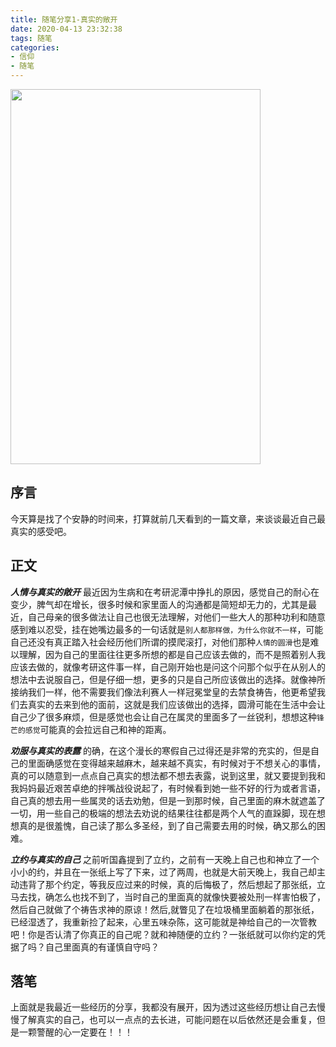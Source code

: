 ```yaml
---
title: 随笔分享1-真实的敞开
date: 2020-04-13 23:32:38
tags: 随笔
categories:
- 信仰
- 随笔
---
```

<img src="https://hexo-1257711631.cos.ap-nanjing.myqcloud.com/markdownpic/20200413233017.png" width=400 height=600>

## 序言
今天算是找了个安静的时间来，打算就前几天看到的一篇文章，来谈谈最近自己最真实的感受吧。

## 正文

***人情与真实的敞开***
最近因为生病和在考研泥潭中挣扎的原因，感觉自己的耐心在变少，脾气却在增长，很多时候和家里面人的沟通都是简短却无力的，尤其是最近，自己母亲的很多做法让自己也很无法理解，对他们一些大人的那种功利和随意感到难以忍受，挂在她嘴边最多的一句话就是`别人都那样做，为什么你就不一样`，可能自己还没有真正踏入社会经历他们所谓的摸爬滚打，对他们那种`人情的圆滑`也是难以理解，因为自己的里面往往更多所想的都是自己应该去做的，而不是照着别人我应该去做的，就像考研这件事一样，自己刚开始也是问这个问那个似乎在从别人的想法中去说服自己，但是仔细一想，更多的只是自己所应该做出的选择。就像神所接纳我们一样，他不需要我们像法利赛人一样冠冕堂皇的去禁食祷告，他更希望我们去真实的去来到他的面前，这就是我们应该做出的选择，圆滑可能在生活中会让自己少了很多麻烦，但是感觉也会让自己在属灵的里面多了一丝锐利，想想这种`锋芒的感觉`可能真的会拉远自己和神的距离。

***劝服与真实的表露***
的确，在这个漫长的寒假自己过得还是非常的充实的，但是自己的里面确感觉在变得越来越麻木，越来越不真实，有时候对于不想关心的事情，真的可以随意到一点点自己真实的想法都不想去表露，说到这里，就又要提到我和我妈妈最近艰苦卓绝的拌嘴战役说起了，有时候看到她一些不好的行为或者言语，自己真的想去用一些属灵的话去劝勉，但是一到那时候，自己里面的麻木就遮盖了一切，用一些自己的极端的想法去劝说的结果往往都是两个人气的直跺脚，现在想想真的是很羞愧，自己读了那么多圣经，到了自己需要去用的时候，确又那么的困难。

***立约与真实的自己***
之前听国鑫提到了立约，之前有一天晚上自己也和神立了一个小小的约，并且在一张纸上写了下来，过了两周，也就是大前天晚上，我自己却主动违背了那个约定，等我反应过来的时候，真的后悔极了，然后想起了那张纸，立马去找，确怎么也找不到了，当时自己的里面真的就像快要被处刑一样害怕极了，然后自己就做了个祷告求神的原谅！然后,就瞥见了在垃圾桶里面躺着的那张纸，已经湿透了，我重新捡了起来，心里五味杂陈，这可能就是神给自己的一次管教吧！你是否认清了你真正的自己呢？就和神随便的立约？一张纸就可以你约定的凭据了吗？自己里面真的有谨慎自守吗？


## 落笔
上面就是我最近一些经历的分享，我都没有展开，因为透过这些经历想让自己去慢慢了解真实的自己，也可以一点点的去长进，可能问题在以后依然还是会重复，但是一颗警醒的心一定要在！！！
